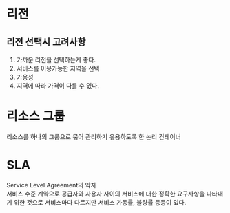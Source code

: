 # 리전

## 리전 선택시 고려사항
1. 가까운 리전을 선택하는게 좋다.
2. 서비스를 이용가능한 지역을 선택
3. 가용성
4. 지역에 따라 가격이 다를 수 있다.


# 리소스 그룹
리소스를 하나의 그룹으로 묶어 관리하기 유용하도록 한 논리 컨테이너

# SLA
Service Level Agreement의 약자  
서비스 수준 계약으로 공급자와 사용자 사이의 서비스에 대한 정확한 요구사항을 나타내기 위한 것으로 서비스마다 다르지만 서비스 가동률, 불량률 등등이 있다.


